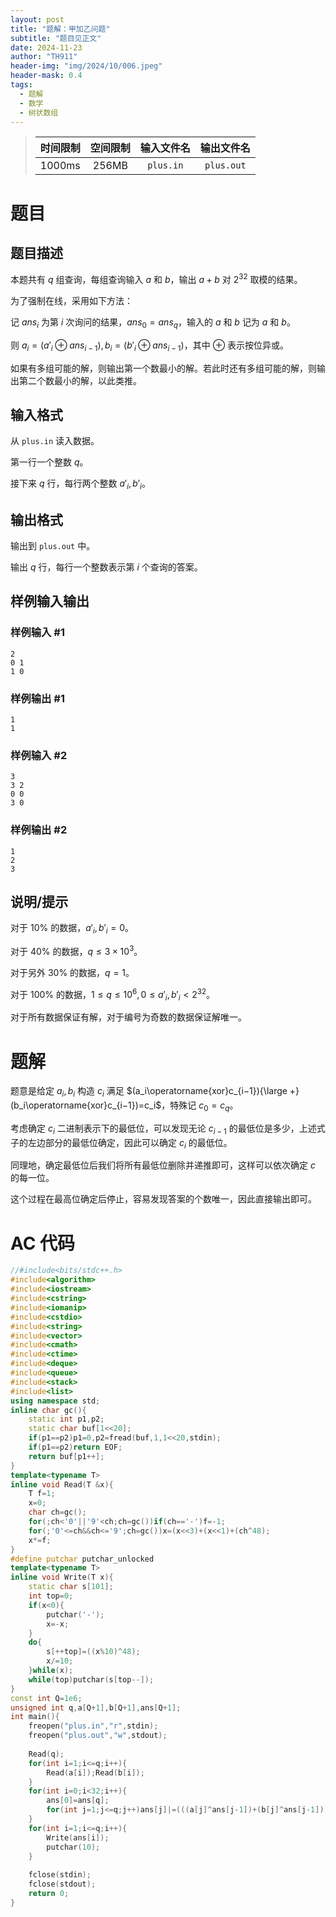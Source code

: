 ```yaml
---
layout: post
title: "题解：甲加乙问题"
subtitle: "题目见正文"
date: 2024-11-23
author: "TH911"
header-img: "img/2024/10/006.jpeg"
header-mask: 0.4
tags:
  - 题解
  - 数学
  - 树状数组
---
```


> |    时间限制     |    空间限制    | 输入文件名 | 输出文件名 |
> | :-------------: | :------------: | :--------: | :--------: |
> | $1000\text{ms}$ | $\text{256MB}$ | `plus.in`  | `plus.out` |

# 题目

## 题目描述

本题共有 $q$ 组查询，每组查询输入 $a$ 和 $b$，输出 $a+b$ 对 $2^{32}$ 取模的结果。

为了强制在线，采用如下方法：

记 $ans_i$ 为第 $i$ 次询问的结果，$ans_0=ans_q$，输入的 $a$ 和 $b$ 记为 $a$ 和 $b$。

则 $a_i=(a'_i\oplus ans_{i-1}),b_i=(b'_i\oplus ans_{i-1})$，其中 $\oplus$ 表示按位异或。

如果有多组可能的解，则输出第一个数最小的解。若此时还有多组可能的解，则输出第二个数最小的解，以此类推。

## 输入格式

从 `plus.in` 读入数据。

第一行一个整数 $q$。

接下来 $q$ 行，每行两个整数 $a'_i,b'_i$。

## 输出格式

输出到 `plus.out` 中。

输出 $q$ 行，每行一个整数表示第 $i$ 个查询的答案。

## 样例输入输出

### 样例输入 #1

```
2
0 1
1 0
```

### 样例输出 #1

```
1
1
```

### 样例输入 #2

```
3
3 2
0 0
3 0
```

### 样例输出 #2

```
1
2
3
```

## 说明/提示

对于 $10\%$ 的数据，$a'_i,b'_i=0$。

对于 $40\%$ 的数据，$q\leq3\times10^3$。

对于另外 $30\%$ 的数据，$q=1$。

对于 $100\%$ 的数据，$1\leq q\leq10^6,0\leq a'_i,b'_i<2^{32}$。

对于所有数据保证有解，对于编号为奇数的数据保证解唯一。

# 题解

题意是给定 $a_i,b_i$ 构造 $c_i$ 满足 $(a_i\operatorname{xor}c_{i−1}){\large +}(b_i\operatorname{xor}c_{i−1})=c_i$，特殊记 $c_0=c_q$。

考虑确定 $c_i$ 二进制表示下的最低位，可以发现无论 $c_{i−1}$ 的最低位是多少，上述式子的左边部分的最低位确定，因此可以确定 $c_i$ 的最低位。

同理地，确定最低位后我们将所有最低位删除并递推即可，这样可以依次确定 $c$ 的每一位。

这个过程在最高位确定后停止，容易发现答案的个数唯一，因此直接输出即可。

# AC 代码

```cpp
//#include<bits/stdc++.h>
#include<algorithm>
#include<iostream>
#include<cstring>
#include<iomanip>
#include<cstdio>
#include<string>
#include<vector>
#include<cmath>
#include<ctime>
#include<deque>
#include<queue>
#include<stack>
#include<list>
using namespace std;
inline char gc(){
	static int p1,p2;
	static char buf[1<<20];
	if(p1==p2)p1=0,p2=fread(buf,1,1<<20,stdin);
	if(p1==p2)return EOF;
	return buf[p1++];
}
template<typename T>
inline void Read(T &x){
	T f=1;
	x=0;
	char ch=gc();
	for(;ch<'0'||'9'<ch;ch=gc())if(ch=='-')f=-1;
	for(;'0'<=ch&&ch<='9';ch=gc())x=(x<<3)+(x<<1)+(ch^48);
	x*=f;
} 
#define putchar putchar_unlocked
template<typename T>
inline void Write(T x){
	static char s[101];
	int top=0;
	if(x<0){
		putchar('-');
		x=-x;
	}
	do{
		s[++top]=((x%10)^48);
		x/=10;
	}while(x);
	while(top)putchar(s[top--]);
}
const int Q=1e6; 
unsigned int q,a[Q+1],b[Q+1],ans[Q+1];
int main(){
	freopen("plus.in","r",stdin);
	freopen("plus.out","w",stdout);
	
	Read(q);
	for(int i=1;i<=q;i++){
		Read(a[i]);Read(b[i]);
	}
	for(int i=0;i<32;i++){
		ans[0]=ans[q];
		for(int j=1;j<=q;j++)ans[j]|=(((a[j]^ans[j-1])+(b[j]^ans[j-1]))&(1u<<i));
	}
	for(int i=1;i<=q;i++){
		Write(ans[i]);
		putchar(10);
	}
	
	fclose(stdin);
	fclose(stdout);
	return 0;
}
```

